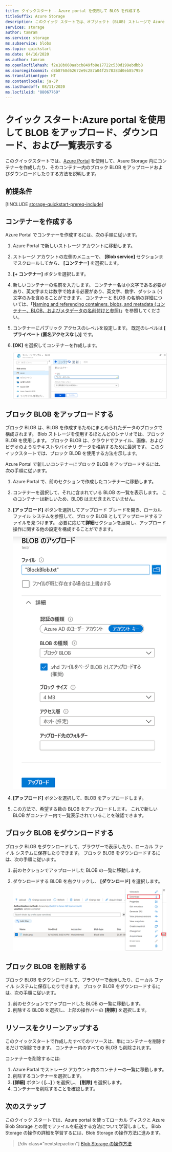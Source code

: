```yaml
---
title: クイックスタート - Azure portal を使用して BLOB を作成する
titleSuffix: Azure Storage
description: このクイック スタートでは、オブジェクト (BLOB) ストレージで Azure portal を使用します。 その後、Azure Portal を使用して、Azure Storage への BLOB のアップロード、BLOB のダウンロード、およびコンテナー内の BLOB の一覧表示を行います。
services: storage
author: tamram
ms.service: storage
ms.subservice: blobs
ms.topic: quickstart
ms.date: 04/16/2020
ms.author: tamram
ms.openlocfilehash: f2e18b060aabcb849fb8e17722c530d199ebdbb8
ms.sourcegitcommit: d8b8768d62672e9c287a04f2578383d0eb857950
ms.translationtype: HT
ms.contentlocale: ja-JP
ms.lasthandoff: 08/11/2020
ms.locfileid: "88067769"
---
```

# <a name="quickstart-upload-download-and-list-blobs-with-the-azure-portal"></a>クイック スタート:Azure portal を使用して BLOB をアップロード、ダウンロード、および一覧表示する

このクイックスタートでは、[Azure Portal](https://portal.azure.com/) を使用して、Asure Storage 内にコンテナーを作成したり、そのコンテナー内のブロック BLOB をアップロードおよびダウンロードしたりする方法を説明します。

## <a name="prerequisites"></a>前提条件

[!INCLUDE [storage-quickstart-prereq-include](../../../includes/storage-quickstart-prereq-include.md)]

## <a name="create-a-container"></a>コンテナーを作成する

Azure Portal でコンテナーを作成するには、次の手順に従います。

1. Azure Portal で新しいストレージ アカウントに移動します。
2. ストレージ アカウントの左側のメニューで、 **[Blob service]** セクションまでスクロールしてから、 **[コンテナー]** を選択します。
3. **[+ コンテナー]** ボタンを選択します。
4. 新しいコンテナーの名前を入力します。 コンテナー名は小文字である必要があり、英文字または数字で始まる必要があり、英文字、数字、ダッシュ (-) 文字のみを含めることができます。 コンテナーと BLOB の名前の詳細については、「[Naming and referencing containers, blobs, and metadata (コンテナー、BLOB、およびメタデータの名前付けと参照)](https://docs.microsoft.com/rest/api/storageservices/naming-and-referencing-containers--blobs--and-metadata)」を参照してください。
5. コンテナーにパブリック アクセスのレベルを設定します。 既定のレベルは **[ プライベート (匿名アクセスなし)]** です。
6. **[OK]** を選択してコンテナーを作成します。

    ![Azure Portal でコンテナーを作成する方法を示したスクリーンショット](media/storage-quickstart-blobs-portal/create-container.png)

## <a name="upload-a-block-blob"></a>ブロック BLOB をアップロードする

ブロック BLOB は、BLOB を作成するためにまとめられたデータのブロックで構成されます。 Blob ストレージを使用するほとんどのシナリオでは、ブロック BLOB を使用します。 ブロック BLOB は、クラウドでファイル、画像、およびビデオのようなテキストやバイナリ データを格納するために最適です。 このクイックスタートでは、ブロック BLOB を使用する方法を示します。

Azure Portal で新しいコンテナーにブロック BLOB をアップロードするには、次の手順に従います。

1. Azure Portal で、前のセクションで作成したコンテナーに移動します。
1. コンテナーを選択して、それに含まれている BLOB の一覧を表示します。 このコンテナーは新しいため、BLOB はまだ含まれていません。
1. **[アップロード]** ボタンを選択してアップロード ブレードを開き、ローカル ファイル システムを参照して、ブロック BLOB としてアップロードするファイルを見つけます。 必要に応じて**詳細**セクションを展開し、アップロード操作に関する他の設定を構成することができます。

    ![ローカル ドライブから BLOB をアップロードする方法を示したスクリーン ショット](media/storage-quickstart-blobs-portal/upload-blob.png)

1. **[アップロード]** ボタンを選択して、BLOB をアップロードします。
1. この方法で、希望する数の BLOB をアップロードします。 これで新しい BLOB がコンテナー内で一覧表示されていることを確認できます。

## <a name="download-a-block-blob"></a>ブロック BLOB をダウンロードする

ブロック BLOB をダウンロードして、ブラウザーで表示したり、ローカル ファイル システムに保存したりできます。 ブロック BLOB をダウンロードするには、次の手順に従います。

1. 前のセクションでアップロードした BLOB の一覧に移動します。
1. ダウンロードする BLOB を右クリックし、 **[ダウンロード]** を選択します。

    ![BLOB をダウンロードする方法を示すスクリーンショット](media/storage-quickstart-blobs-portal/download-blob.png)

## <a name="delete-a-block-blob"></a>ブロック BLOB を削除する

ブロック BLOB をダウンロードして、ブラウザーで表示したり、ローカル ファイル システムに保存したりできます。 ブロック BLOB をダウンロードするには、次の手順に従います。

1. 前のセクションでアップロードした BLOB の一覧に移動します。
1. 削除する BLOB を選択し、上部の操作バーの **[削除]** を選択します。

## <a name="clean-up-resources"></a>リソースをクリーンアップする

このクイックスタートで作成したすべてのリソースは、単にコンテナーを削除するだけで削除できます。 コンテナー内のすべての BLOB も削除されます。

コンテナーを削除するには:

1. Azure Portal でストレージ アカウント内のコンテナーの一覧に移動します。
1. 削除するコンテナーを選択します。
1. **[詳細]** ボタン ( **[...]** ) を選択し、 **[削除]** を選択します。
1. コンテナーを削除することを確認します。

## <a name="next-steps"></a>次のステップ

このクイック スタートでは、Azure portal を使ってローカル ディスクと Azure Blob Storage との間でファイルを転送する方法について学習しました。 Blob Storage の操作の詳細を学習するには、Blob Storage の操作方法に進みます。

> [!div class="nextstepaction"]
> [Blob Storage の操作方法](storage-dotnet-how-to-use-blobs.md)
